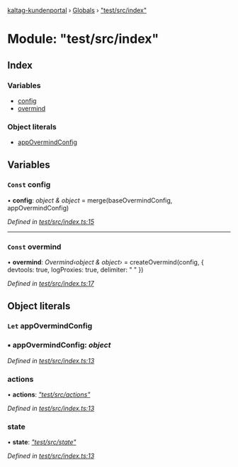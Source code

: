 [kaltag-kundenportal](../README.md) › [Globals](../globals.md) › ["test/src/index"](_test_src_index_.md)

# Module: "test/src/index"

## Index

### Variables

* [config](_test_src_index_.md#const-config)
* [overmind](_test_src_index_.md#const-overmind)

### Object literals

* [appOvermindConfig](_test_src_index_.md#let-appovermindconfig)

## Variables

### `Const` config

• **config**: *object & object* = merge(baseOvermindConfig, appOvermindConfig)

*Defined in [test/src/index.ts:15](https://github.com/fopsdev/ovl/blob/d5eec59/test/src/index.ts#L15)*

___

### `Const` overmind

• **overmind**: *Overmind‹object & object›* = createOvermind(config, {
  devtools: true,
  logProxies: true,
  delimiter: " "
})

*Defined in [test/src/index.ts:17](https://github.com/fopsdev/ovl/blob/d5eec59/test/src/index.ts#L17)*

## Object literals

### `Let` appOvermindConfig

### ▪ **appOvermindConfig**: *object*

*Defined in [test/src/index.ts:13](https://github.com/fopsdev/ovl/blob/d5eec59/test/src/index.ts#L13)*

###  actions

• **actions**: *["test/src/actions"](_test_src_actions_.md)*

*Defined in [test/src/index.ts:13](https://github.com/fopsdev/ovl/blob/d5eec59/test/src/index.ts#L13)*

###  state

• **state**: *["test/src/state"](_test_src_state_.md)*

*Defined in [test/src/index.ts:13](https://github.com/fopsdev/ovl/blob/d5eec59/test/src/index.ts#L13)*
